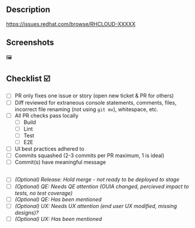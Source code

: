 ## Description
<!-- Must include 2-3 sentence summary of proposed changes -->
<!-- Must include links to impacted UI(s) or information regarding the impacted UI -->
<!-- Must include any relevant steps to reproduce (if not clear in tracked issue or story) -->
<!-- Must include RHCLOUD-XXXXXX link (if proposed change involves tracked issue or story) -->
https://issues.redhat.com/browse/RHCLOUD-XXXXX

## Screenshots
<!-- Before and after proposed changes is ideal -->
<!-- Any key UI permutations should be captured -->
<!-- Draw attention to area of UI that has changed -->
🖼️

## Checklist ☑️
- [ ] PR only fixes one issue or story (open new ticket & PR for others)
- [ ] Diff reviewed for extraneous console statements, comments, files, incorrect file renaming (not using `git mv`), whitespace, etc.
- [ ] All PR checks pass locally
  - [ ] Build
  - [ ] Lint
  - [ ] Test
  - [ ] E2E
- [ ] UI best practices adhered to <!-- TODO: add link; responsiveness, input sanitization, prioritizing patternfly and FEC, feature gating, etc -->
- [ ] Commits squashed (2-3 commits per PR maximum, 1 is ideal)
- [ ] Commit(s) have meaningful message
##
- [ ] _(Optional) Release: Hold merge - not ready to be deployed to stage_
- [ ] _(Optional) QE: Needs QE attention (OUIA changed, percieved impact to tests, no test coverage)_
- [ ] _(Optional) QE: Has been mentioned_
- [ ] _(Optional) UX: Needs UX attention (end user UX modified, missing designs)?_
- [ ] _(Optional) UX: Has been mentioned_
##

